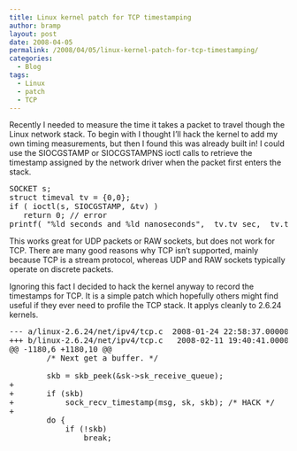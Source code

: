 ```yaml
---
title: Linux kernel patch for TCP timestamping
author: bramp
layout: post
date: 2008-04-05
permalink: /2008/04/05/linux-kernel-patch-for-tcp-timestamping/
categories:
  - Blog
tags:
  - Linux
  - patch
  - TCP
---
```

Recently I needed to measure the time it takes a packet to travel though the Linux network stack. To begin with I thought I&#8217;ll hack the kernel to add my own timing measurements, but then I found this was already built in! I could use the SIOCGSTAMP or SIOCGSTAMPNS ioctl calls to retrieve the timestamp assigned by the network driver when the packet first enters the stack.

<pre class="prettyprint">SOCKET s;
struct timeval tv = {0,0};
if ( ioctl(s, SIOCGSTAMP, &tv) )
   return 0; // error
printf( "%ld seconds and %ld nanoseconds",  tv.tv_sec,  tv.tv_usec );
</pre>

This works great for UDP packets or RAW sockets, but does not work for TCP. There are many good reasons why TCP isn&#8217;t supported, mainly because TCP is a stream protocol, whereas UDP and RAW sockets typically operate on discrete packets.

Ignoring this fact I decided to hack the kernel anyway to record the timestamps for TCP. It is a simple patch which hopefully others might find useful if they ever need to profile the TCP stack. It applys cleanly to 2.6.24 kernels.

<pre class="prettyprint">--- a/linux-2.6.24/net/ipv4/tcp.c	2008-01-24 22:58:37.000000000 +0000
+++ b/linux-2.6.24/net/ipv4/tcp.c	2008-02-11 19:40:41.000000000 +0000
@@ -1180,6 +1180,10 @@
 		/* Next get a buffer. */
 
 		skb = skb_peek(&sk-&gt;sk_receive_queue);
+		
+		if (skb)
+			sock_recv_timestamp(msg, sk, skb); /* HACK */
+			
 		do {
 			if (!skb)
 				break;
</pre>